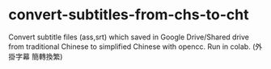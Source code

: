 # convert-subtitles-from-chs-to-cht
Convert subtitle files (ass,srt) which saved in Google Drive/Shared drive from traditional Chinese to simplified Chinese with opencc.
Run in colab.
(外掛字幕 簡轉換繁)
